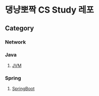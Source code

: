 # 댕냥뽀짝 CS Study 레포

## Category

### Network

### Java
1. [JVM](https://github.com/daengnyangffojjag/CS-Interview/blob/13687db8f2844db72ecbcfa8aee1c3c9f1aa9740/Java/java_jvm.md)

### Spring
1. [SpringBoot](https://github.com/daengnyangffojjag/CS-Interview/blob/main/Spring/spring_springboot.md)

